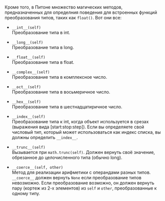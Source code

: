 
Кроме того, в Питоне множество магических методов, предназначенных для определния поведения для встроенных функций преобразования типов, таких как `float()`. Вот они все:  
  

- `__int__(self)`  
    Преобразование типа в int.  


- `__long__(self)`  
    Преобразование типа в long.  


- `__float__(self)`  
    Преобразование типа в float.  


- `__complex__(self)`  
    Преобразование типа в комплексное число.  


- `__oct__(self)`  
    Преобразование типа в восьмеричное число.  


- `__hex__(self)`  
    Преобразование типа в шестнадцатиричное число.  


- `__index__(self)`  
    Преобразование типа к int, когда объект используется в срезах (выражения вида [start:stop:step]). Если вы определяете свой числовый тип, который может использоваться как индекс списка, вы должны определить `__index__`.  


- `__trunc__(self)`  
    Вызывается при `math.trunc(self)`. Должен вернуть своё значение, обрезанное до целочисленного типа (обычно long).  


- `__coerce__(self, other)`  
    Метод для реализации арифметики с операндами разных типов. `__coerce__` должен вернуть `None` если преобразование типов невозможно. Если преобразование возможно, он должен вернуть пару (кортеж из 2-х элементов) из `self` и `other`, преобразованные к одному типу.